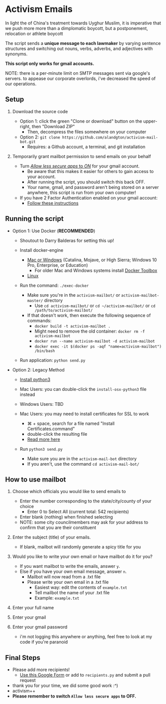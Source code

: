 # Activism Emails

In light the of China's treatment towards Uyghur Muslim, it is imperative that we push more more than a dimplomatic boycott, but a postponement, relocation or athlete boycott 

The script sends a **unique message to each lawmaker** by varying sentence structures and switching out nouns, verbs, adverbs, and adjectives with synonyms. 

**This script only works for gmail accounts.** 

NOTE: there is a per-minute limit on SMTP messages sent via google's servers. to appease our corporate overlords, i've decreased the speed of our operations.


## Setup
1. Download the source code
	- Option 1: click the green "Clone or download" button on the upper-right, then "Download ZIP"
		- Then, decompress the files somewhere on your computer
	- Option 2: `git clone https://github.com/alandgton/activism-mail-bot.git`
		- Requires: a Github account, a terminal, and git installation

2. Temporarily grant mailbot permission to send emails on your behalf
	- Turn [_Allow less secure apps_  to  _ON_](https://myaccount.google.com/lesssecureapps) for your gmail account.
		- Be aware that this makes it easier for others to gain access to your account.
		- After running the script, you should switch this back OFF.
		- Your name, gmail, and password aren't being stored on a server anywhere, this script is run from your own computer!
	- If you have 2 Factor Authentication enabled on your gmail account:
		- [Follow these instructions](https://support.google.com/accounts/answer/185833)
	

## Running the script
- Option 1: Use Docker (**RECOMMENDED**)
	- Shoutout to Darry Balderas for setting this up!
	- Install docker-engine
    	- [Mac or Windows](https://docs.docker.com/engine/install/) (Catalina, Mojave, or High Sierra; Windows 10 Pro, Enterprise, or Education)
    	    - For older Mac and Windows systems install [Docker Toolbox](https://docs.docker.com/toolbox/toolbox_install_windows/)
   		- [Linux](https://docs.docker.com/engine/install/ubuntu/)

	- Run the command: `./exec-docker`
		- Make sure you're in the `activism-mailbot/` or `activism-mailbot-master/` directory
			- Use `cd activism-mailbot/` or `cd ~/activism-mailbot/` or `cd /path/to/activism-mailbot/`
		- If that doesn't work, then execute the following sequence of commands:
			- `docker build -t activism-mailbot .`
			- Might need to remove the old container: `docker rm -f activism-mailbot`
			- `docker run --name activism-mailbot -d activism-mailbot`
			- `docker exec -it $(docker ps -aqf "name=activism-mailbot") /bin/bash`

	- Run application: `python send.py`
	
- Option 2: Legacy Method
	- [Install python3](https://realpython.com/installing-python/)
	- Mac Users: you can double-click the `install-osx-python3` file instead
	- Windows Users: TBD

	- Mac Users: you may need to install certificates for SSL to work
		- ⌘ + space, search for a file named "Install Certificates.command"
		- double-click the resulting file
		- [Read more here](https://stackoverflow.com/questions/52805115/certificate-verify-failed-unable-to-get-local-issuer-certificate)

	- Run `python3 send.py`
		- Make sure you are in the `activism-mail-bot` directory
		- If you aren't, use the command `cd activism-mail-bot/`
		
## How to use mailbot

1. Choose which officials you would like to send emails to
	- Enter the number corresponding to the state/city/county of your choice
		- Enter 0 to Select All (current total: 542 recipients)
	- Enter blank (nothing) when finished selecting
	- NOTE: some city councilmembers may ask for your address to confirm that you are their constituent
	
2. Enter the subject (title) of your emails.
	- If blank, mailbot will randomly generate a spicy title for you

3. Would you like to write your own email or have mailbot do it for you?
	- If you want mailbot to write the emails, answer `y`.
	- Else if you have your own email message, answer `n`.
		- Mailbot will now read from a .txt file
		- Please write your own email in a .txt file
			- Easiest way: edit the contents of `example.txt`
			- Tell mailbot the name of your .txt file
			- Example: `example.txt`
			
4. Enter your full name

5. Enter your gmail

6. Enter your gmail password
	- i'm not logging this anywhere or anything, feel free to look at my code if you're paranoid
	
## Final Steps

- Please add more recipients!
	- [Use this Google Form](https://forms.gle/cm2Ayjs4mguQ77uK9) or add to `recipients.py` and submit a pull request
- thank you for your time, we did some good work :^)
- activism++
- **Please remember to switch `Allow less secure apps` to OFF.**


